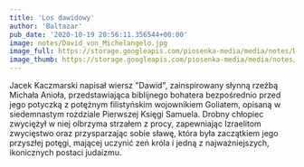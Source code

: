 ```yaml
---
title: 'Los dawidowy'
author: 'Baltazar'
pub_date: '2020-10-19 20:56:11.356544+00:00'
image: notes/David_von_Michelangelo.jpg
image_full: https://storage.googleapis.com/piosenka-media/media/notes/David_von_Michelangelo.jpg
image_thumb: https://storage.googleapis.com/piosenka-media/media/notes/David_von_Michelangelo.jpg.0x300_q85_upscale.jpg
---
```


Jacek Kaczmarski napisał wiersz "Dawid", zainspirowany słynną rzeźbą Michała Anioła, przedstawiająca biblijnego bohatera bezpośrednio przed jego potyczką z potężnym filistyńskim wojownikiem Goliatem, opisaną w  siedemnastym rozdziale Pierwszej Księgi Samuela. Drobny chłopiec zwyciężył w niej olbrzyma strzałem z procy, zapewniając Izraelitom zwycięstwo oraz przysparzając sobie sławę, która była zaczątkiem jego przyszłej potęgi, mającej uczynić zeń króla i jedną z najważniejszych, ikonicznych postaci judaizmu.